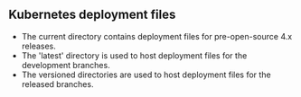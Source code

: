 ## Kubernetes deployment files

* The current directory contains deployment files for pre-open-source 4.x releases.
* The 'latest' directory is used to host deployment files for the development branches.
* The versioned directories are used to host deployment files for the released branches.
